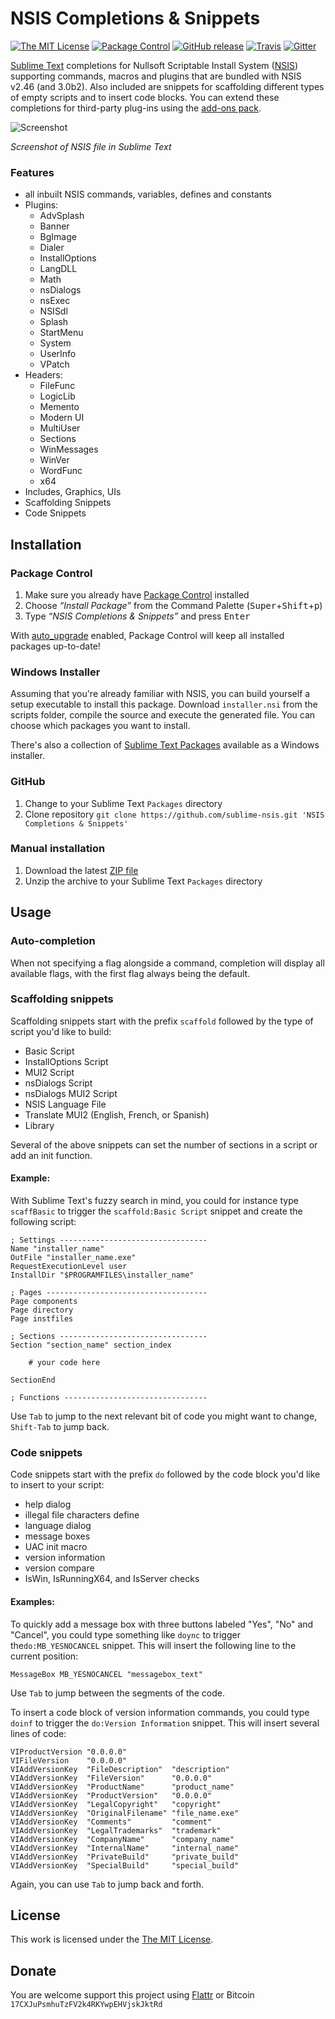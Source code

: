 # NSIS Completions & Snippets

[![The MIT License](https://img.shields.io/badge/license-MIT-orange.svg?style=flat-square)](http://opensource.org/licenses/MIT)
[![Package Control](https://packagecontrol.herokuapp.com/downloads/NSIS%20Completions%20&%20Snippets.svg?style=flat-square)](https://packagecontrol.io/packages/NSIS%20Completions%20&%20Snippets)
[![GitHub release](https://img.shields.io/github/release/idleberg/sublime-nsis.svg?style=flat-square)](https://github.com/idleberg/sublime-nsis/releases)
[![Travis](https://img.shields.io/travis/sublime-nsis.svg?style=flat-square)](https://travis-ci.org/idleberg/sublime-nsis)
[![Gitter](https://img.shields.io/badge/chat-Gitter-ff69b4.svg?style=flat-square)](https://gitter.im/NSIS-Dev/SublimeText)

[Sublime Text](http://www.sublimetext.com/) completions for Nullsoft Scriptable Install System ([NSIS](http://nsis.sourceforge.net/)) supporting commands, macros and plugins that are bundled with NSIS v2.46 (and 3.0b2). Also included are snippets for scaffolding different types of empty scripts and to insert code blocks. You can extend these completions for third-party plug-ins using the [add-ons pack](https://github.com/idleberg/sublime-nsis-plugins/).

![Screenshot](https://raw.githubusercontent.com/idleberg/sublime-nsis/master/screenshot.gif)

*Screenshot of NSIS file in Sublime Text*

### Features
* all inbuilt NSIS commands, variables, defines and constants
* Plugins:
    * AdvSplash
    * Banner
    * BgImage
    * Dialer
    * InstallOptions
    * LangDLL
    * Math
    * nsDialogs
    * nsExec
    * NSISdl
    * Splash
    * StartMenu
    * System
    * UserInfo
    * VPatch
* Headers:
    * FileFunc
    * LogicLib
    * Memento
    * Modern UI
    * MultiUser
    * Sections
    * WinMessages
    * WinVer
    * WordFunc
    * x64
* Includes, Graphics, UIs
* Scaffolding Snippets
* Code Snippets

## Installation

### Package Control

1. Make sure you already have [Package Control](https://packagecontrol.io/) installed
2. Choose *“Install Package”* from the Command Palette (<kbd>Super</kbd>+<kbd>Shift</kbd>+<kbd>p</kbd>)
3. Type *“NSIS Completions & Snippets”* and press <kbd>Enter</kbd>

With [auto_upgrade](http://wbond.net/sublime_packages/package_control/settings/) enabled, Package Control will keep all installed packages up-to-date!

### Windows Installer

Assuming that you're already familiar with NSIS, you can build yourself a setup executable to install this package. Download `installer.nsi` from the scripts folder, compile the source and execute the generated file. You can choose which packages you want to install.

There's also a collection of [Sublime Text Packages](https://github.com/NSIS-Dev/Sublime-Text-Packages) available as a Windows installer.

### GitHub

1. Change to your Sublime Text `Packages` directory
2. Clone repository `git clone https://github.com/sublime-nsis.git 'NSIS Completions & Snippets'`

### Manual installation

1. Download the latest [ZIP file](https://github.com/sublime-nsis/archive/master.zip)
2. Unzip the archive to your Sublime Text `Packages` directory

## Usage

### Auto-completion

When not specifying a flag alongside a command, completion will display all available flags, with the first flag always being the default.

### Scaffolding snippets

Scaffolding snippets start with the prefix `scaffold` followed by the type of script you'd like to build:

* Basic Script
* InstallOptions Script
* MUI2 Script
* nsDialogs Script
* nsDialogs MUI2 Script
* NSIS Language File
* Translate MUI2 (English, French, or Spanish)
* Library

Several of the above snippets can set the number of sections in a script or add an init function.

#### Example:
With Sublime Text's fuzzy search in mind, you could for instance type `scaffBasic` to trigger the `scaffold:Basic Script` snippet and create the following script:

```nsis
; Settings ---------------------------------
Name "installer_name"
OutFile "installer_name.exe"
RequestExecutionLevel user
InstallDir "$PROGRAMFILES\installer_name"

; Pages ------------------------------------
Page components
Page directory
Page instfiles

; Sections ---------------------------------
Section "section_name" section_index

    # your code here

SectionEnd

; Functions --------------------------------
````

Use `Tab` to jump to the next relevant bit of code you might want to change, `Shift-Tab` to jump back.

### Code snippets

Code snippets start with the prefix `do` followed by the code block you'd like to insert to your script:

* help dialog
* illegal file characters define
* language dialog
* message boxes
* UAC init macro
* version information
* version compare
* IsWin, IsRunningX64, and IsServer checks

#### Examples:
To quickly add a message box with three buttons labeled "Yes", "No" and "Cancel", you could type something like `doync` to trigger the`do:MB_YESNOCANCEL` snippet. This will insert the following line to the current position:

```nsis
MessageBox MB_YESNOCANCEL "messagebox_text"
```

Use `Tab` to jump between the segments of the code.

To insert a code block of version information commands, you could type `doinf` to trigger the `do:Version Information` snippet. This will insert several lines of code:

```nsis
VIProductVersion "0.0.0.0"
VIFileVersion    "0.0.0.0"
VIAddVersionKey  "FileDescription"  "description"
VIAddVersionKey  "FileVersion"      "0.0.0.0"
VIAddVersionKey  "ProductName"      "product_name"
VIAddVersionKey  "ProductVersion"   "0.0.0.0"
VIAddVersionKey  "LegalCopyright"   "copyright"
VIAddVersionKey  "OriginalFilename" "file_name.exe"
VIAddVersionKey  "Comments"         "comment"
VIAddVersionKey  "LegalTrademarks"  "trademark"
VIAddVersionKey  "CompanyName"      "company_name"
VIAddVersionKey  "InternalName"     "internal_name"
VIAddVersionKey  "PrivateBuild"     "private_build"
VIAddVersionKey  "SpecialBuild"     "special_build"
```

Again, you can use `Tab` to jump back and forth.

## License

This work is licensed under the [The MIT License](LICENSE).

## Donate

You are welcome support this project using [Flattr](https://flattr.com/submit/auto?user_id=idleberg&url=https://github.com/sublime-nsis) or Bitcoin `17CXJuPsmhuTzFV2k4RKYwpEHVjskJktRd`
